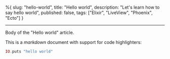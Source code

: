 %{
slug: "hello-world",
title: "Hello world",
description: "Let's learn how to say hello world",
published: false,
tags: ["Elixir", "LiveView", "Phoenix", "Ecto"]
}

---

Body of the "Hello world" article.

This is a _markdown_ document with support for code highlighters:

```elixir
IO.puts "hello world"
```

